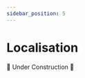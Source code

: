 ```yaml
---
sidebar_position: 5
---
```


# Localisation

🚧 Under Construction 🚧

<!-- If you would like to deploy the landing page to production, you can run the following command.

```
npm run build
``` -->
